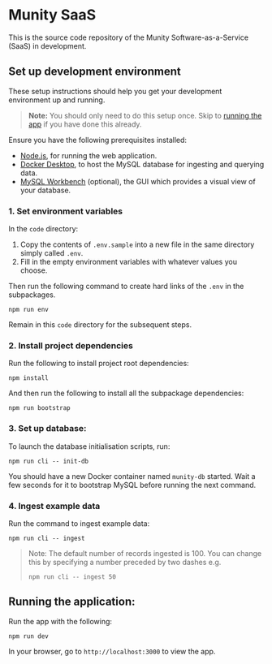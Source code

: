 # Munity SaaS

This is the source code repository of the Munity Software-as-a-Service (SaaS) in development.

## Set up development environment

These setup instructions should help you get your development environment up and
running.

> **Note:** You should only need to do this setup once. Skip to [running the app](#running-the-app)
> if you have done this already.

Ensure you have the following prerequisites installed:

- [Node.js](https://nodejs.org/en/), for running the web application.
- [Docker Desktop](https://www.docker.com/products/docker-desktop), to host the
  MySQL database for ingesting and querying data.
- [MySQL Workbench](https://dev.mysql.com/downloads/workbench/) (optional), the
  GUI which provides a visual view of your database.

### 1. Set environment variables

In the `code` directory:

1. Copy the contents of `.env.sample` into a new file in the same directory
   simply called `.env`.
2. Fill in the empty environment variables with whatever values you choose.

Then run the following command to create hard links of the `.env` in the subpackages.

```
npm run env
```

Remain in this `code` directory for the subsequent steps.

### 2. Install project dependencies

Run the following to install project root dependencies:

```
npm install
```

And then run the following to install all the subpackage dependencies:

```
npm run bootstrap
```

### 3. Set up database:

To launch the database initialisation scripts, run:

```
npm run cli -- init-db
```

You should have a new Docker container named `munity-db` started. Wait a few
seconds for it to bootstrap MySQL before running the next command.

### 4. Ingest example data

Run the command to ingest example data:

```
npm run cli -- ingest
```

> Note: The default number of records ingested is 100. You can change this by
> specifying a number preceded by two dashes e.g.
> ```
> npm run cli -- ingest 50
> ```

## Running the application:

Run the app with the following:

```
npm run dev
```

In your browser, go to `http://localhost:3000` to view the app.
